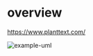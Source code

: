 # overview

https://www.planttext.com/

![example-uml](http://www.plantuml.com/plantuml/proxy?cache=no&src=https://raw.githubusercontent.com/levplotkin/messaging-roadmap/master/messaging-roadmap.iuml)

